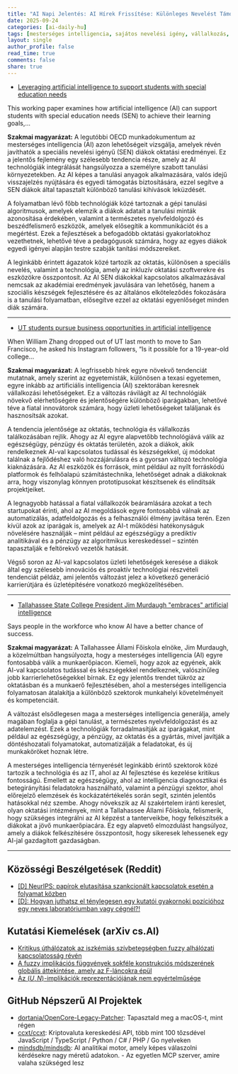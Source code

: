 ```yaml
---
title: "AI Napi Jelentés: AI Hírek Frissítése: Különleges Nevelést Támogató Intézkedések, Fiatal Vállalkozók az AI Területén és Munkaerő Felkészültség (2025-09-24)"
date: 2025-09-24
categories: [ai-daily-hu]
tags: [mesterséges intelligencia, sajátos nevelési igény, vállalkozás, felsőoktatás, munkaerő-fejlesztés, technológiai újítások, UT Austin]
layout: single
author_profile: false
read_time: true
comments: false
share: true
---
```

- [Leveraging artificial intelligence to support students with special education needs](https://www.oecd.org/en/publications/leveraging-artificial-intelligence-to-support-students-with-special-education-needs_1e3dffa9-en.html)

This working paper examines how artificial intelligence (AI) can support students with special education needs (SEN) to achieve their learning goals,...

**Szakmai magyarázat:**
A legutóbbi OECD munkadokumentum az mesterséges intelligencia (AI) azon lehetőségeit vizsgálja, amelyek révén javíthatók a speciális nevelési igényű (SEN) diákok oktatási eredményei. Ez a jelentős fejlemény egy szélesebb tendencia része, amely az AI technológiák integrálását hangsúlyozza a személyre szabott tanulási környezetekben. Az AI képes a tanulási anyagok alkalmazására, valós idejű visszajelzés nyújtására és egyedi támogatás biztosítására, ezzel segítve a SEN diákok által tapasztalt különböző tanulási kihívások leküzdését.

A folyamatban lévő főbb technológiák közé tartoznak a gépi tanulási algoritmusok, amelyek elemzik a diákok adatait a tanulási minták azonosítása érdekében, valamint a természetes nyelvfeldolgozó és beszédfelismerő eszközök, amelyek elősegítik a kommunikációt és a megértést. Ezek a fejlesztések a befogadóbb oktatási gyakorlatokhoz vezethetnek, lehetővé téve a pedagógusok számára, hogy az egyes diákok egyedi igényei alapján testre szabják tanítási módszereiket.

A leginkább érintett ágazatok közé tartozik az oktatás, különösen a speciális nevelés, valamint a technológia, amely az inkluzív oktatási szoftverekre és eszközökre összpontosít. Az AI SEN diákokkal kapcsolatos alkalmazásával nemcsak az akadémiai eredmények javulására van lehetőség, hanem a szociális készségek fejlesztésére és az általános elköteleződés fokozására is a tanulási folyamatban, elősegítve ezzel az oktatási egyenlőséget minden diák számára.

---
- [UT students pursue business opportunities in artificial intelligence](https://thedailytexan.com/2025/09/23/ut-students-pursue-business-opportunities-in-artificial-intelligence/)

When William Zhang dropped out of UT last month to move to San Francisco, he asked his Instagram followers, “Is it possible for a 19-year-old college...

**Szakmai magyarázat:**
A legfrissebb hírek egyre növekvő tendenciát mutatnak, amely szerint az egyetemisták, különösen a texasi egyetemen, egyre inkább az artificiális intelligencia (AI) szektorában keresnek vállalkozási lehetőségeket. Ez a változás rávilágít az AI technológiák növekvő elérhetőségére és jelentőségére különböző iparágakban, lehetővé téve a fiatal innovátorok számára, hogy üzleti lehetőségeket találjanak és hasznosítsák azokat.

A tendencia jelentősége az oktatás, technológia és vállalkozás találkozásában rejlik. Ahogy az AI egyre alapvetőbb technológiává válik az egészségügy, pénzügy és oktatás területén, azok a diákok, akik rendelkeznek AI-val kapcsolatos tudással és készségekkel, új módokat találnak a fejlődéshez való hozzájárulásra és a gyorsan változó technológia kiaknázására. Az AI eszközök és források, mint például az nyílt forráskódú platformok és felhőalapú számítástechnika, lehetőséget adnak a diákoknak arra, hogy viszonylag könnyen prototípusokat készítsenek és elindítsák projektjeiket.

A legnagyobb hatással a fiatal vállalkozók beáramlására azokat a tech startupokat érinti, ahol az AI megoldások egyre fontosabbá válnak az automatizálás, adatfeldolgozás és a felhasználói élmény javítása terén. Ezen kívül azok az iparágak is, amelyek az AI-t működési hatékonyságuk növelésére használják – mint például az egészségügy a prediktív analitikával és a pénzügy az algoritmikus kereskedéssel – szintén tapasztalják e feltörekvő vezetők hatását.

Végső soron az AI-val kapcsolatos üzleti lehetőségek keresése a diákok által egy szélesebb innovációs és proaktív technológiai részvételi tendenciát példáz, ami jelentős változást jelez a következő generáció karrierútjára és üzletépítésére vonatkozó megközelítésében.

---
- [Tallahassee State College President Jim Murdaugh "embraces" artificial intelligence](https://news.wfsu.org/wfsu-local-news/2025-09-23/tallahassee-state-college-president-jim-murdaugh-embraces-artificial-intelligence)

Says people in the workforce who know AI have a better chance of success.

**Szakmai magyarázat:**
A Tallahassee Állami Főiskola elnöke, Jim Murdaugh, a közelmúltban hangsúlyozta, hogy a mesterséges intelligencia (AI) egyre fontosabbá válik a munkaerőpiacon. Kiemeli, hogy azok az egyének, akik AI-val kapcsolatos tudással és készségekkel rendelkeznek, valószínűleg jobb karrierlehetőségekkel bírnak. Ez egy jelentős trendet tükröz az oktatásban és a munkaerő fejlesztésében, ahol a mesterséges intelligencia folyamatosan átalakítja a különböző szektorok munkahelyi követelményeit és kompetenciáit.

A változást elsődlegesen maga a mesterséges intelligencia generálja, amely magában foglalja a gépi tanulást, a természetes nyelvfeldolgozást és az adatelemzést. Ezek a technológiák forradalmasítják az iparágakat, mint például az egészségügy, a pénzügy, az oktatás és a gyártás, mivel javítják a döntéshozatali folyamatokat, automatizálják a feladatokat, és új munkaköröket hoznak létre.

A mesterséges intelligencia térnyerését leginkább érintő szektorok közé tartozik a technológia és az IT, ahol az AI fejlesztése és kezelése kritikus fontosságú. Emellett az egészségügy, ahol az intelligencia diagnosztikai és betegirányítási feladatokra használható, valamint a pénzügyi szektor, ahol előrejelző elemzések és kockázatértékelés során segít, szintén jelentős hatásokkal néz szembe. Ahogy növekszik az AI szakértelem iránti kereslet, olyan oktatási intézmények, mint a Tallahassee Állami Főiskola, felismerik, hogy szükséges integrálni az AI képzést a tanterveikbe, hogy felkészítsék a diákokat a jövő munkaerőpiacára. Ez egy alapvető elmozdulást hangsúlyoz, amely a diákok felkészítésére összpontosít, hogy sikeresek lehessenek egy AI-jal gazdagított gazdaságban.

---
## Közösségi Beszélgetések (Reddit)
- [[D] NeurIPS: papírok elutasítása szankcionált kapcsolatok esetén a folyamat közben](https://www.reddit.com/r/MachineLearning/comments/1nmb8as/d_neurips_rejecting_papers_from_sanctioned/)
- [[D]: Hogyan juthatsz el ténylegesen egy kutatói gyakornoki pozícióhoz egy neves laboratóriumban vagy cégnél?!](https://www.reddit.com/r/MachineLearning/comments/1nomagf/d_how_do_you_actually_land_a_research_scientist/)

## Kutatási Kiemelések (arXiv cs.AI)
- [Kritikus úthálózatok az iszkémiás szívbetegségben fuzzy alhálózati kapcsolatosság révén](https://arxiv.org/abs/2509.16288)
- [A fuzzy implikációs függvények sokféle konstrukciós módszerének globális áttekintése, amely az F-láncokra épül](https://arxiv.org/abs/2509.16298)
- [Az $(U,N)$-implikációk reprezentációjának nem egyértelműsége](https://arxiv.org/abs/2509.16299)

## GitHub Népszerű AI Projektek
- [dortania/OpenCore-Legacy-Patcher](dortania/OpenCore-Legacy-Patcher): Tapasztald meg a macOS-t, mint régen
- [ccxt/ccxt](ccxt/ccxt): Kriptovaluta kereskedési API, több mint 100 tőzsdével JavaScript / TypeScript / Python / C# / PHP / Go nyelveken
- [mindsdb/mindsdb](mindsdb/mindsdb): AI analitikai motor, amely képes válaszolni kérdésekre nagy méretű adatokon. - Az egyetlen MCP szerver, amire valaha szükséged lesz